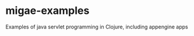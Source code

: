 migae-examples
==============

Examples of java servlet programming in Clojure, including appengine apps
